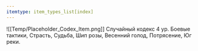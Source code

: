 ```yaml
---
itemtype: item_types_list[index]
---
```

![[Temp/Placeholder_Codex_Item.png]]
Случайный кодекс 4 ур. Боевые тактики, Страсть, Судьба, Шип розы, Весенний голод, Потрясение, Юг реки.
